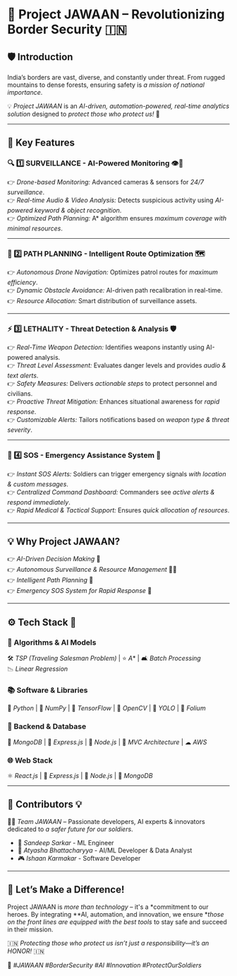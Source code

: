 # 🏰 Project JAWAAN – Revolutionizing Border Security 🇮🇳

## 🛡 Introduction  
India’s borders are vast, diverse, and constantly under threat. From rugged mountains to dense forests, ensuring safety is *a mission of national importance*.  

💡 *Project JAWAAN* is an *AI-driven, automation-powered, real-time analytics solution* designed to *protect those who protect us!* 💙  

---

## 🚀 Key Features  

### 🔍 1️⃣ SURVEILLANCE - AI-Powered Monitoring 👁️🚁  
👉 *Drone-based Monitoring:* Advanced cameras & sensors for *24/7 surveillance*.  
👉 *Real-time Audio & Video Analysis:* Detects suspicious activity using *AI-powered keyword & object recognition*.  
👉 *Optimized Path Planning:* A* algorithm ensures *maximum coverage with minimal resources*.  

---

### 🌟 2️⃣ PATH PLANNING - Intelligent Route Optimization 🗺  
👉 *Autonomous Drone Navigation:* Optimizes patrol routes for *maximum efficiency*.  
👉 *Dynamic Obstacle Avoidance:* AI-driven path recalibration in real-time.  
👉 *Resource Allocation:* Smart distribution of surveillance assets.  

---

### ⚡ 3️⃣ LETHALITY - Threat Detection & Analysis 🛡️  
👉 *Real-Time Weapon Detection:* Identifies weapons instantly using AI-powered analysis.  
👉 *Threat Level Assessment:* Evaluates danger levels and provides *audio & text alerts*.  
👉 *Safety Measures:* Delivers *actionable steps* to protect personnel and civilians.  
👉 *Proactive Threat Mitigation:* Enhances situational awareness for *rapid response*.  
👉 *Customizable Alerts:* Tailors notifications based on *weapon type & threat severity*.  

---

### 🚨 4️⃣ SOS - Emergency Assistance System 🔘  
👉 *Instant SOS Alerts:* Soldiers can trigger emergency signals *with location & custom messages*.  
👉 *Centralized Command Dashboard:* Commanders see *active alerts & respond immediately*.  
👉 *Rapid Medical & Tactical Support:* Ensures *quick allocation of resources*.  

---

## 💡 Why Project JAWAAN?  
👉 *AI-Driven Decision Making* 🤖  
👉 *Autonomous Surveillance & Resource Management* 🚁🛂  
👉 *Intelligent Path Planning* 🔀  
👉 *Emergency SOS System for Rapid Response* 🔴  

---

## ⚙ Tech Stack 🚀  

### 🧠 Algorithms & AI Models  
🛠 *TSP (Traveling Salesman Problem)* | ⭐ *A** | 🛋 *Batch Processing*  
📉 *Linear Regression*  

### 📚 Software & Libraries  
🐖 *Python* | 🔢 *NumPy* | 🤖 *TensorFlow* | 👀 *OpenCV* | 🎯 *YOLO* | 🎢 *Folium*  

### 💾 Backend & Database  
🌳 *MongoDB* | 🚀 *Express.js* | 💚 *Node.js* | 🏢 *MVC Architecture* | ☁ *AWS*  

### 🌐 Web Stack  
⚛ *React.js* | 🚀 *Express.js* | 💚 *Node.js* | 🌳 *MongoDB*  

---

## 🤝 Contributors 💡  
👨‍💻 *Team JAWAAN* – Passionate developers, AI experts & innovators dedicated to *a safer future for our soldiers*.  

- 🧠 *Sandeep Sarkar* - ML Engineer  
- 🤖 *Atyasha Bhattacharyya* - AI/ML Developer & Data Analyst    
- 🎮 *Ishaan Karmakar* - Software Developer

---

## 🚀 Let’s Make a Difference!  
Project JAWAAN is *more than technology* – it's a *commitment to our heroes. By integrating **AI, automation, and innovation, we ensure **those on the front lines are equipped with the best tools* to stay safe and succeed in their mission.  

🇮🇳 *Protecting those who protect us isn’t just a responsibility—it’s an HONOR!* 🇮🇳  

🔗 *#JAWAAN #BorderSecurity #AI #Innovation #ProtectOurSoldiers*

